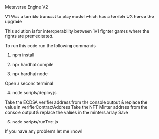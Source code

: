 Metaverse Engine V2

V1 Was a terrible transact to play model which had a terrible UX hence the upgrade

This solution is for interoperability between 1v1 fighter games where the fights are premeditated.

To run this code run the following commands

1. npm install

2. npx hardhat compile

3. npx hardhat node

Open a second terminal

4. node scripts/deploy.js

Take the ECDSA verifier address from the console output & replace the value in verifierContractAddress
Take the NFT Minter address from the console output & replace the values in the minters array
Save

5. node scripts/runTest.js

If you have any problems let me know!